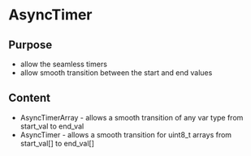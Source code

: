 # AsyncTimer

## Purpose
- allow the seamless timers
- allow smooth transition between the start and end values

## Content
- AsyncTimerArray -  allows a smooth transition of any var type from start_val to end_val
- AsyncTimer -  allows a smooth transition for uint8_t arrays from start_val[] to end_val[]